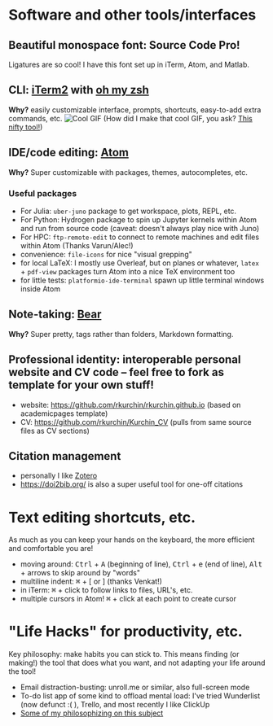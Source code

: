 # Software and other tools/interfaces

## Beautiful monospace font: Source Code Pro!
<screenshot>
Ligatures are so cool! I have this font set up in iTerm, Atom, and Matlab.

## CLI: [iTerm2](https://www.iterm2.com) with [oh my zsh](https://ohmyz.sh)
**Why?** easily customizable interface, prompts, shortcuts, easy-to-add extra commands, etc.
![Cool GIF](images/iTerm_gif.gif)
(How did I make that cool GIF, you ask? [This nifty tool!](https://giphy.com/apps/giphycapture))

## IDE/code editing: [Atom](https://atom.io)
**Why?** Super customizable with packages, themes, autocompletes, etc.
### Useful packages
* For Julia: `uber-juno` package to get workspace, plots, REPL, etc.
* For Python: Hydrogen package to spin up Jupyter kernels within Atom and run from source code (caveat: doesn't always play nice with Juno)
* For HPC: `ftp-remote-edit` to connect to remote machines and edit files within Atom (Thanks Varun/Alec!)
* convenience: `file-icons` for nice "visual grepping"
* for local LaTeX: I mostly use Overleaf, but on planes or whatever, `latex` + `pdf-view` packages turn Atom into a nice TeX environment too
* for little tests: `platformio-ide-terminal` spawn up little terminal windows inside Atom

## Note-taking: [Bear](https://bear.app)
**Why?** Super pretty, tags rather than folders, Markdown formatting.

## Professional identity: interoperable personal website and CV code – feel free to fork as template for your own stuff!
* website: https://github.com/rkurchin/rkurchin.github.io (based on academicpages template)
* CV: https://github.com/rkurchin/Kurchin_CV (pulls from same source files as CV sections)


## Citation management
* personally I like [Zotero](https://www.zotero.org)
* https://doi2bib.org/ is also a super useful tool for one-off citations

# Text editing shortcuts, etc.
As much as you can keep your hands on the keyboard, the more efficient and comfortable you are!
* moving around: <kbd>Ctrl</kbd> + <kbd>A</kbd> (beginning of line), <kbd>Ctrl</kbd> + <kbd>e</kbd> (end of line), <kbd>Alt</kbd> + arrows to skip around by "words"
* multiline indent: <kbd>⌘</kbd> + [ or ] (thanks Venkat!)
* in iTerm: <kbd>⌘</kbd> + click to follow links to files, URL's, etc.
* multiple cursors in Atom! <kbd>⌘</kbd> + click at each point to create cursor

# "Life Hacks" for productivity, etc.
Key philosophy: make habits you can stick to. This means finding (or making!) the tool that does what you want, and not adapting your life around the tool!

* Email distraction-busting: unroll.me or similar, also full-screen mode
* To-do list app of some kind to offload mental load: I've tried Wunderlist (now defunct :( ), Trello, and most recently I like ClickUp
* [Some of my philosophizing on this subject](https://rkurchin.github.io/posts/2020/02/do-not-finish)